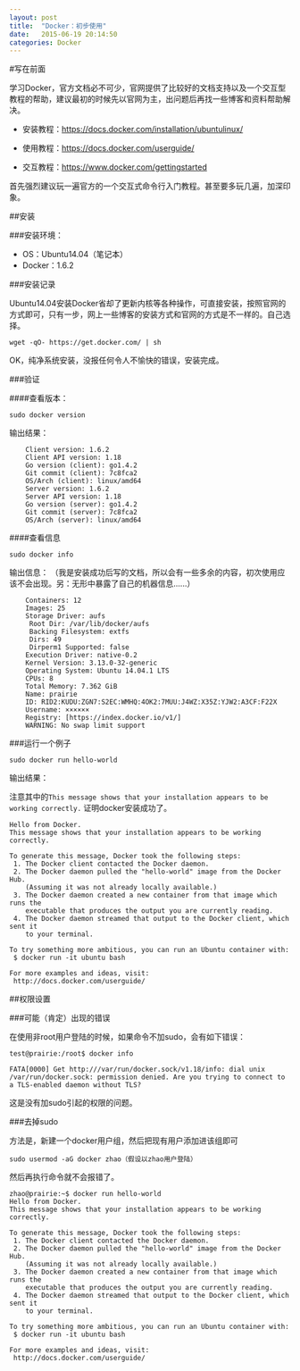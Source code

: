 ```yaml
---
layout: post
title:  "Docker：初步使用"
date:   2015-06-19 20:14:50
categories: Docker
---
```


#写在前面

学习Docker，官方文档必不可少，官网提供了比较好的文档支持以及一个交互型教程的帮助，建议最初的时候先以官网为主，出问题后再找一些博客和资料帮助解决。

 - 安装教程：https://docs.docker.com/installation/ubuntulinux/
 
 - 使用教程：https://docs.docker.com/userguide/
 
 - 交互教程：https://www.docker.com/gettingstarted 

首先强烈建议玩一遍官方的一个交互式命令行入门教程。甚至要多玩几遍，加深印象。

##安装

###安装环境：

 - OS：Ubuntu14.04（笔记本）
 - Docker：1.6.2
 
###安装记录

Ubuntu14.04安装Docker省却了更新内核等各种操作，可直接安装，按照官网的方式即可，只有一步，网上一些博客的安装方式和官网的方式是不一样的。自己选择。

~~~
wget -qO- https://get.docker.com/ | sh
~~~

OK，纯净系统安装，没报任何令人不愉快的错误，安装完成。

###验证

####查看版本：

~~~
sudo docker version
~~~

输出结果：

~~~
	Client version: 1.6.2
	Client API version: 1.18
	Go version (client): go1.4.2
	Git commit (client): 7c8fca2
	OS/Arch (client): linux/amd64
	Server version: 1.6.2
	Server API version: 1.18
	Go version (server): go1.4.2
	Git commit (server): 7c8fca2
	OS/Arch (server): linux/amd64
~~~

####查看信息

~~~
sudo docker info
~~~

输出信息：
（我是安装成功后写的文档，所以会有一些多余的内容，初次使用应该不会出现。另：无形中暴露了自己的机器信息......）

~~~
	Containers: 12
	Images: 25
	Storage Driver: aufs
	 Root Dir: /var/lib/docker/aufs
	 Backing Filesystem: extfs
	 Dirs: 49
	 Dirperm1 Supported: false
	Execution Driver: native-0.2
	Kernel Version: 3.13.0-32-generic
	Operating System: Ubuntu 14.04.1 LTS
	CPUs: 8
	Total Memory: 7.362 GiB
	Name: prairie
	ID: RID2:KUDU:ZGN7:S2EC:WMHQ:4OK2:7MUU:J4WZ:X35Z:YJW2:A3CF:F22X
	Username: ××××××
	Registry: [https://index.docker.io/v1/]
	WARNING: No swap limit support
~~~

###运行一个例子


~~~
sudo docker run hello-world
~~~


输出结果：

注意其中的`This message shows that your installation appears to be working correctly.` 证明docker安装成功了。

~~~
Hello from Docker.
This message shows that your installation appears to be working correctly.

To generate this message, Docker took the following steps:
 1. The Docker client contacted the Docker daemon.
 2. The Docker daemon pulled the "hello-world" image from the Docker Hub.
    (Assuming it was not already locally available.)
 3. The Docker daemon created a new container from that image which runs the
    executable that produces the output you are currently reading.
 4. The Docker daemon streamed that output to the Docker client, which sent it
    to your terminal.

To try something more ambitious, you can run an Ubuntu container with:
 $ docker run -it ubuntu bash

For more examples and ideas, visit:
 http://docs.docker.com/userguide/
~~~

##权限设置

###可能（肯定）出现的错误

在使用非root用户登陆的时候，如果命令不加sudo，会有如下错误：

~~~
test@prairie:/root$ docker info
~~~

~~~
FATA[0000] Get http:///var/run/docker.sock/v1.18/info: dial unix /var/run/docker.sock: permission denied. Are you trying to connect to a TLS-enabled daemon without TLS? 
~~~

这是没有加sudo引起的权限的问题。

###去掉sudo

方法是，新建一个docker用户组，然后把现有用户添加进该组即可

~~~
sudo usermod -aG docker zhao（假设以zhao用户登陆） 
~~~


然后再执行命令就不会报错了。

~~~
zhao@prairie:~$ docker run hello-world
Hello from Docker.
This message shows that your installation appears to be working correctly.

To generate this message, Docker took the following steps:
 1. The Docker client contacted the Docker daemon.
 2. The Docker daemon pulled the "hello-world" image from the Docker Hub.
    (Assuming it was not already locally available.)
 3. The Docker daemon created a new container from that image which runs the
    executable that produces the output you are currently reading.
 4. The Docker daemon streamed that output to the Docker client, which sent it
    to your terminal.

To try something more ambitious, you can run an Ubuntu container with:
 $ docker run -it ubuntu bash

For more examples and ideas, visit:
 http://docs.docker.com/userguide/
~~~
